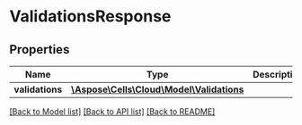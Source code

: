 # ValidationsResponse

## Properties
Name | Type | Description | Notes
------------ | ------------- | ------------- | -------------
**validations** | [**\Aspose\Cells\Cloud\Model\Validations**](Validations.md) |  | [optional] 

[[Back to Model list]](../README.md#documentation-for-models) [[Back to API list]](../README.md#documentation-for-api-endpoints) [[Back to README]](../README.md)


